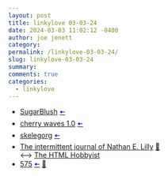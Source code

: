 ```yaml
---
layout: post
title: linkylove 03-03-24
date: 2024-03-03 11:02:12 -0400
author: joe jenett
category: 
permalink: /linkylove-03-03-24/
slug: linkylove-03-03-24
summary: 
comments: true
categories:
  - linkylove
---
```

<ul class="linkylove">
	<li><a title="SugarBlush" href="https://sugarblush.neocities.org/">SugarBlush</a>  <a title="source" href="https://theabsoluterealm.com/"><span style="color:blue;">🠤</span></a></li>
	<li><a title="Nikki" href="https://cherrywaves.neocities.org/">cherry waves 1.0</a>  <a title="source" href="https://debtdeath.neocities.org/"><span style="color:blue;">🠤</span></a></li>
	<li><a title="skelegorg" href="https://skeleg.org/">skelegorg</a>  <a title="source" href="https://tilde.team/~zinricky/"><span style="color:blue;">🠤</span></a></li>
	<li><a title="N.E.Lilly" href="https://journal.lilly.art/">The intermittent journal of Nathan E. Lilly</a> <a href="https://pinboard.in/u:ramblinggit">📌</a><br>⟷ <a title="The HTML Hobbyist on Neocities" href="https://htmlhobbyist.neocities.org/">The HTML Hobbyist</a></li>
	<li><a title="575 - life in haiku" href="https://575.life/">575</a>  <a title="source" href="https://minweb.site/"><span style="color:blue;">🠤</span></a> <a href="https://pinboard.in/u:mikael">📌</a></li>
</ul>
<a href="https://brid.gy/publish/mastodon"></a>